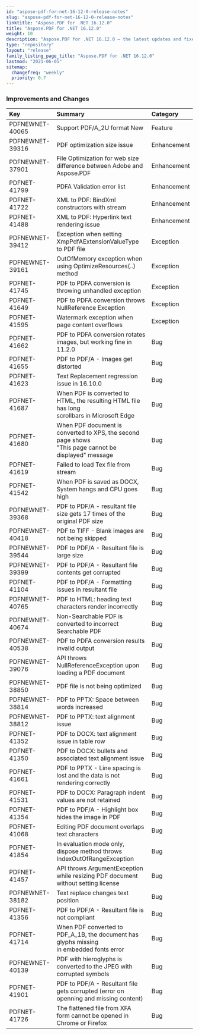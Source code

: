 ```yaml
---
id: "aspose-pdf-for-net-16-12-0-release-notes"
slug: "aspose-pdf-for-net-16-12-0-release-notes"
linktitle: "Aspose.PDF for .NET 16.12.0"
title: "Aspose.PDF for .NET 16.12.0"
weight: 10
description: "Aspose.PDF for .NET 16.12.0 – the latest updates and fixes."
type: "repository"
layout: "release"
family_listing_page_title: "Aspose.PDF for .NET 16.12.0"
lastmod: "2021-06-05"
sitemap:
  changefreq: "weekly"
  priority: 0.7
---
```


### **Improvements and Changes**

|**Key**|**Summary**|**Category**|
| :- | :- | :- |
|PDFNEWNET-40065|Support PDF/A_2U format New|Feature|
|PDFNEWNET-39316|PDF optimization size issue|Enhancement|
|PDFNEWNET-37901|File Optimization for web size difference between Adobe and Aspose.PDF|Enhancement|
|PDFNET-41799|PDFA Validation error list|Enhancement|
|PDFNET-41722|XML to PDF: BindXml constructors with stream|Enhancement|
|PDFNET-41488|XML to PDF: Hyperlink text rendering issue|Enhancement|
|PDFNEWNET-39412|Exception when setting XmpPdfAExtensionValueType to PDF file|Exception|
|PDFNEWNET-39161|OutOfMemory exception when using OptimizeResources(..) method|Exception|
|PDFNET-41745|PDF to PDFA conversion is throwing unhandled exception|Exception|
|PDFNET-41649|PDF to PDFA conversion throws NullReference Exception|Exception|
|PDFNET-41595|Watermark exception when page content overflows|Exception|
|PDFNET-41662|PDF to PDFA conversion rotates images, but working fine in 11.2.0|Bug|
|PDFNET-41655|PDF to PDF/A - Images get distorted|Bug|
|PDFNET-41623|Text Replacement regression issue in 16.10.0|Bug|
|PDFNET-41687|When PDF is converted to HTML, the resulting HTML file has long <br>scrollbars in Microsoft Edge|Bug|
|PDFNET-41680|When PDF document is converted to XPS, the second page shows <br>"This page cannot be displayed" message|Bug|
|PDFNET-41619|Failed to load Tex file from stream|Bug|
|PDFNET-41542|When PDF is saved as DOCX, System hangs and CPU goes high|Bug|
|PDFNEWNET-39368|PDF to PDF/A - resultant file size gets 17 times of the original PDF size|Bug|
|PDFNEWNET-40418|PDF to TIFF - Blank images are not being skipped|Bug|
|PDFNEWNET-39544|PDF to PDF/A - Resultant file is large size|Bug|
|PDFNEWNET-39399|PDF to PDF/A - Resultant file contents get corrupted|Bug|
|PDFNET-41104|PDF to PDF/A - Formatting issues in resultant file|Bug|
|PDFNEWNET-40765|PDF to HTML: heading text characters render incorrectly|Bug|
|PDFNEWNET-40674|Non-Searchable PDF is converted to incorrect Searchable PDF|Bug|
|PDFNEWNET-40538|PDF to PDFA conversion results invalid output|Bug|
|PDFNEWNET-39076|API throws NullReferenceException upon loading a PDF document|Bug|
|PDFNEWNET-38850|PDF file is not being optimized|Bug|
|PDFNEWNET-38814|PDF to PPTX: Space between words increased|Bug|
|PDFNEWNET-38812|PDF to PPTX: text alignment issue|Bug|
|PDFNET-41352|PDF to DOCX: text alignment issue in table row|Bug|
|PDFNET-41350|PDF to DOCX: bullets and associated text alignment issue|Bug|
|PDFNET-41661|PDF to PPTX - Line spacing is lost and the data is not rendering correctly|Bug|
|PDFNET-41531|PDF to DOCX: Paragraph indent values are not retained|Bug|
|PDFNET-41354|PDF to PDF/A - Highlight box hides the image in PDF|Bug|
|PDFNET-41068|Editing PDF document overlaps text characters|Bug|
|PDFNET-41854|In evaluation mode only, dispose method throws IndexOutOfRangeException|Bug|
|PDFNET-41457|API throws ArgumentException while resizing PDF document without setting license|Bug|
|PDFNEWNET-38182|Text replace changes text position|Bug|
|PDFNET-41356|PDF to PDF/A - Resultant file is not compliant|Bug|
|PDFNET-41714|When PDF converted to PDF_A_1B, the document has glyphs missing <br>in embedded fonts error|Bug|
|PDFNEWNET-40139|PDF with hieroglyphs is converted to the JPEG with corrupted symbols|Bug|
|PDFNET-41901|PDF to PDF/A - Resultant file gets corrupted (error on openning and missing content)|Bug|
|PDFNET-41726|The flattened file from XFA form cannot be opened in Chrome or Firefox|Bug|


